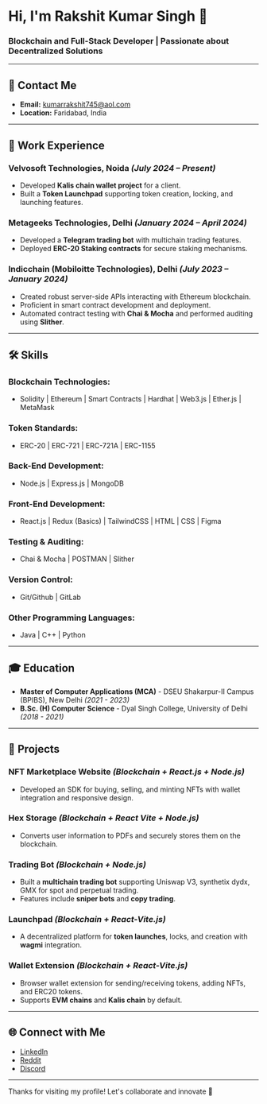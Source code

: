 # Hi, I'm Rakshit Kumar Singh 👋

### Blockchain and Full-Stack Developer | Passionate about Decentralized Solutions

---

## 📧 Contact Me
- **Email:** [kumarrakshit745@aol.com](mailto:kumarrakshit745@aol.com)
- **Location:** Faridabad, India  

---

## 💼 Work Experience

### **Velvosoft Technologies, Noida** *(July 2024 – Present)*  
- Developed **Kalis chain wallet project** for a client.  
- Built a **Token Launchpad** supporting token creation, locking, and launching features.  

### **Metageeks Technologies, Delhi** *(January 2024 – April 2024)*  
- Developed a **Telegram trading bot** with multichain trading features.  
- Deployed **ERC-20 Staking contracts** for secure staking mechanisms.  

### **Indicchain (Mobiloitte Technologies), Delhi** *(July 2023 – January 2024)*  
- Created robust server-side APIs interacting with Ethereum blockchain.  
- Proficient in smart contract development and deployment.  
- Automated contract testing with **Chai & Mocha** and performed auditing using **Slither**.  

---

## 🛠️ Skills

### **Blockchain Technologies:**
- Solidity | Ethereum | Smart Contracts | Hardhat | Web3.js | Ether.js | MetaMask

### **Token Standards:**
- ERC-20 | ERC-721 | ERC-721A | ERC-1155

### **Back-End Development:**
- Node.js | Express.js | MongoDB

### **Front-End Development:**
- React.js | Redux (Basics) | TailwindCSS | HTML | CSS | Figma

### **Testing & Auditing:**
- Chai & Mocha | POSTMAN | Slither

### **Version Control:**
- Git/Github | GitLab

### **Other Programming Languages:**
- Java | C++ | Python

---

## 🎓 Education

- **Master of Computer Applications (MCA)** - DSEU Shakarpur-II Campus (BPIBS), New Delhi *(2021 - 2023)*
- **B.Sc. (H) Computer Science** - Dyal Singh College, University of Delhi *(2018 - 2021)*

---

## 🚀 Projects

### **NFT Marketplace Website** *(Blockchain + React.js + Node.js)*
- Developed an SDK for buying, selling, and minting NFTs with wallet integration and responsive design.

### **Hex Storage** *(Blockchain + React Vite + Node.js)*
- Converts user information to PDFs and securely stores them on the blockchain.

### **Trading Bot** *(Blockchain + Node.js)*
- Built a **multichain trading bot** supporting Uniswap V3, synthetix dydx, GMX for spot and perpetual trading.
- Features include **sniper bots** and **copy trading**.

### **Launchpad** *(Blockchain + React-Vite.js)*
- A decentralized platform for **token launches**, locks, and creation with **wagmi** integration.

### **Wallet Extension** *(Blockchain + React-Vite.js)*
- Browser wallet extension for sending/receiving tokens, adding NFTs, and ERC20 tokens.
- Supports **EVM chains** and **Kalis chain** by default.

---

## 🌐 Connect with Me
- [LinkedIn](https://www.linkedin.com/in/rakshit-kumar-singh-526a13146/)
- [Reddit](https://www.reddit.com/user/AgentDave745/)
- [Discord](https://discord.com/users/agentdave_745)
---

Thanks for visiting my profile! Let's collaborate and innovate 🚀